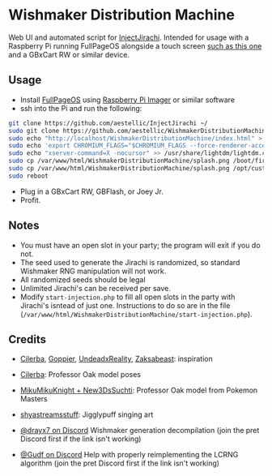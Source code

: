 # Wishmaker Distribution Machine
Web UI and automated script for [InjectJirachi](https://github.com/aestellic/InjectJirachi). Intended for usage with a Raspberry Pi running FullPageOS alongside a touch screen [such as this one](www.amazon.com/dp/B0B455LDKH) and a GBxCart RW or similar device.

## Usage
 - Install [FullPageOS](https://github.com/guysoft/FullPageOS) using [Raspberry Pi Imager](https://www.raspberrypi.com/software/) or similar software
 - ssh into the Pi and run the following:
```sh
git clone https://github.com/aestellic/InjectJirachi ~/
sudo git clone https://github.com/aestellic/WishmakerDistributionMachine /var/www/html/
sudo echo "http://localhost/WishmakerDistributionMachine/index.html" > /boot/firmware/fullpageos.txt
sudo echo 'export CHROMIUM_FLAGS="$CHROMIUM_FLAGS --force-renderer-accessibility --enable-remote-extensions --enable-features=OverlayScrollbar"' > /etc/chromium.d/00-rpi-vars
sudo echo "xserver-command=X -nocursor" >> /usr/share/lightdm/lightdm.conf.d/*.conf
sudo cp /var/www/html/WishmakerDistributionMachine/splash.png /boot/firmware/splash.png
sudo cp /var/www/html/WishmakerDistributionMachine/splash.png /opt/custompios/background.png
sudo reboot
```
 - Plug in a GBxCart RW, GBFlash, or Joey Jr.
 - Profit.

## Notes
 - You must have an open slot in your party; the program will exit if you do not.
 - The seed used to generate the Jirachi is randomized, so standard Wishmaker RNG manipulation will not work.
 - All randomized seeds should be legal
 - Unlimited Jirachi's can be received per save.
 - Modify `start-injection.php` to fill all open slots in the party with Jirachi's isntead of just one. Instructions to do so are in the file (`/var/www/html/WishmakerDistributionMachine/start-injection.php`).

## Credits
 - [Cilerba](https://github.com/cilerba/), [Goppier](https://github.com/Goppier), [UndeadxReality](https://digiex.net/members/undeadxreality.54129/), [Zaksabeast](https://github.com/zaksabeast/): inspiration

 - [Cilerba](https://github.com/cilerba/): Professor Oak model poses

 - [MikuMikuKnight + New3DsSuchti](https://www.deviantart.com/mikumikuknight/art/Prof-Oak-dl-859617406): Professor Oak model from Pokemon Masters

 - [shyastreamsstuff](https://www.deviantart.com/shyastreamsstuff/art/Jigglypuff-316410418): Jigglypuff singing art

 - [@drayx7 on Discord](https://discord.com/channels/442462691542695948/442464874287726594/681746898939543556) Wishmaker generation decompilation (join the pret Discord first if the link isn't working)

 - [@Gudf on Discord](https://discord.com/channels/442462691542695948/442464874287726594/1398708582001803274) Help with properly reimplementing the LCRNG algorithm (join the pret Discord first if the link isn't working)